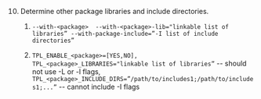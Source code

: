 10. Determine other package libraries and include directories.

    1. `--with-<package>  --with-<package>-lib="linkable list of libraries” --with-package-include=”-I list of include 
  directories”`

    2. `TPL_ENABLE_<package>=[YES,NO], TPL_<package>_LIBRARIES="linkable list of libraries”` -- should not use -L or -l flags, 
  `TPL_<package>_INCLUDE_DIRS=”/path/to/includes1;/path/to/includes1;...”` -- cannot include -I flags
